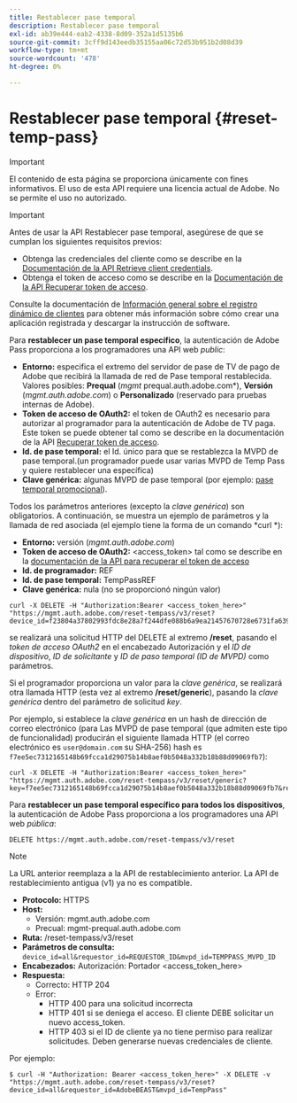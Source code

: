 ```yaml
---
title: Restablecer pase temporal
description: Restablecer pase temporal
exl-id: ab39e444-eab2-4338-8d09-352a1d5135b6
source-git-commit: 3cff9d143eedb35155aa06c72d53b951b2d08d39
workflow-type: tm+mt
source-wordcount: '478'
ht-degree: 0%

---
```



# Restablecer pase temporal {#reset-temp-pass}

>[!IMPORTANT]
>
> El contenido de esta página se proporciona únicamente con fines informativos. El uso de esta API requiere una licencia actual de Adobe. No se permite el uso no autorizado.

>[!IMPORTANT]
>
> Antes de usar la API Restablecer pase temporal, asegúrese de que se cumplan los siguientes requisitos previos:
>
> * Obtenga las credenciales del cliente como se describe en la [Documentación de la API Retrieve client credentials](./dcr-api/apis/dynamic-client-registration-apis-retrieve-client-credentials.md).
> * Obtenga el token de acceso como se describe en la [Documentación de la API Recuperar token de acceso](./dcr-api/apis/dynamic-client-registration-apis-retrieve-access-token.md).
>
> Consulte la documentación de [Información general sobre el registro dinámico de clientes](./dcr-api/dynamic-client-registration-overview.md) para obtener más información sobre cómo crear una aplicación registrada y descargar la instrucción de software.

Para **restablecer un pase temporal específico**, la autenticación de Adobe Pass proporciona a los programadores una API web *public*:

* **Entorno:** especifica el extremo del servidor de pase de TV de pago de Adobe que recibirá la llamada de red de Pase temporal restablecida. Valores posibles: **Prequal** (*mgmt* prequal.auth.adobe.com*), **Versión** (*mgmt.auth.adobe.com*) o **Personalizado** (reservado para pruebas internas de Adobe).
* **Token de acceso de OAuth2:** el token de OAuth2 es necesario para autorizar al programador para la autenticación de Adobe de TV paga. Este token se puede obtener tal como se describe en la documentación de la API [Recuperar token de acceso](./dcr-api/apis/dynamic-client-registration-apis-retrieve-access-token.md).
* **Id. de pase temporal:** el Id. único para que se restablezca la MVPD de pase temporal.(un programador puede usar varias MVPD de Temp Pass y quiere restablecer una específica)
* **Clave genérica:** algunas MVPD de pase temporal (por ejemplo: [pase temporal promocional](promotional-temp-pass.md)).

Todos los parámetros anteriores (excepto la *clave genérica*) son obligatorios. A continuación, se muestra un ejemplo de parámetros y la llamada de red asociada (el ejemplo tiene la forma de un comando *curl *):

* **Entorno:** versión (*mgmt.auth.adobe.com*)
* **Token de acceso de OAuth2:** &lt;access_token> tal como se describe en la [documentación de la API para recuperar el token de acceso](./dcr-api/apis/dynamic-client-registration-apis-retrieve-access-token.md)
* **Id. de programador:** REF
* **Id. de pase temporal:** TempPassREF
* **Clave genérica:** nula (no se proporcionó ningún valor)

```curl
curl -X DELETE -H "Authorization:Bearer <access_token_here>" "https://mgmt.auth.adobe.com/reset-tempass/v3/reset?device_id=f23804a37802993fdc8e28a7f244dfe088b6a9ea21457670728e6731fa639991&requestor_id=REF&mvpd_id=TempPassREF"
```

se realizará una solicitud HTTP del DELETE al extremo **/reset**, pasando el *token de acceso OAuth2* en el encabezado Autorización y el *ID de dispositivo*, *ID de solicitante* y *ID de paso temporal (ID de MVPD)* como parámetros.

Si el programador proporciona un valor para la *clave genérica*, se realizará otra llamada HTTP (esta vez al extremo **/reset/generic**), pasando la *clave genérica* dentro del parámetro de solicitud *key*.

Por ejemplo, si establece la *clave genérica* en un hash de dirección de correo electrónico (para
Las MVPD de pase temporal (que admiten este tipo de funcionalidad) producirán el
siguiente llamada HTTP (el correo electrónico es `user@domain.com` su SHA-256)
hash es `f7ee5ec7312165148b69fcca1d29075b14b8aef0b5048a332b18b88d09069fb7`):

```curl
curl -X DELETE -H "Authorization:Bearer <access_token_here>"
"https://mgmt.auth.adobe.com/reset-tempass/v3/reset/generic?key=f7ee5ec7312165148b69fcca1d29075b14b8aef0b5048a332b18b88d09069fb7&requestor_id=REF&mvpd_id=TempPassREF"
```


Para **restablecer un pase temporal específico para todos los dispositivos**, la autenticación de Adobe Pass proporciona a los programadores una API web *pública*:

```url
DELETE https://mgmt.auth.adobe.com/reset-tempass/v3/reset
```

>[!NOTE]
>La URL anterior reemplaza a la API de restablecimiento anterior. La API de restablecimiento antigua (v1) ya no es compatible.

* **Protocolo:** HTTPS
* **Host:**
   * Versión: mgmt.auth.adobe.com
   * Precual: mgmt-prequal.auth.adobe.com
* **Ruta:** /reset-tempass/v3/reset
* **Parámetros de consulta:** `device_id=all&requestor_id=REQUESTOR_ID&mvpd_id=TEMPPASS_MVPD_ID`
* **Encabezados:** Autorización: Portador &lt;access_token_here>
* **Respuesta:**
   * Correcto: HTTP 204
   * Error:
      * HTTP 400 para una solicitud incorrecta
      * HTTP 401 si se deniega el acceso. El cliente DEBE solicitar un nuevo access_token.
      * HTTP 403 si el ID de cliente ya no tiene permiso para realizar solicitudes. Deben generarse nuevas credenciales de cliente.


Por ejemplo:

```curl
$ curl -H "Authorization: Bearer <access_token_here>" -X DELETE -v "https://mgmt.auth.adobe.com/reset-tempass/v3/reset?device_id=all&requestor_id=AdobeBEAST&mvpd_id=TempPass"
```
